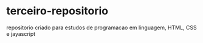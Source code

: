 # terceiro-repositorio
repositorio criado para estudos de programacao em linguagem, HTML, CSS e jayascript
